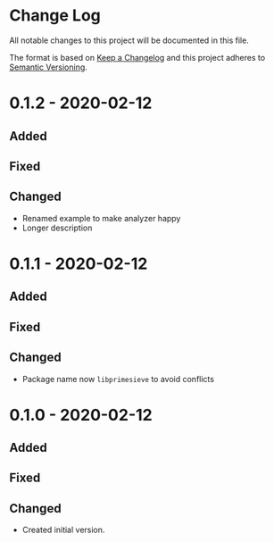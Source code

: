 # Change Log
All notable changes to this project will be documented in this file.

The format is based on [Keep a Changelog](http://keepachangelog.com/)
and this project adheres to [Semantic Versioning](http://semver.org/).

# 0.1.2 - 2020-02-12
## Added

## Fixed

## Changed
* Renamed example to make analyzer happy
* Longer description


# 0.1.1 - 2020-02-12
## Added

## Fixed

## Changed
* Package name now `libprimesieve` to avoid conflicts

# 0.1.0 - 2020-02-12
## Added

## Fixed

## Changed
* Created initial version.
